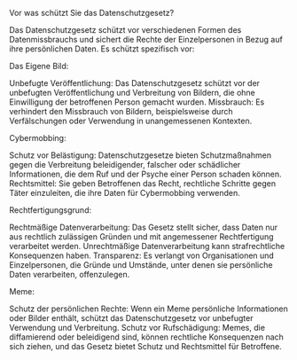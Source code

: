 Vor was schützt Sie das Datenschutzgesetz?

Das Datenschutzgesetz schützt vor verschiedenen Formen des Datenmissbrauchs und sichert die Rechte der Einzelpersonen in Bezug auf ihre persönlichen Daten. Es schützt spezifisch vor:

Das Eigene Bild:

Unbefugte Veröffentlichung: Das Datenschutzgesetz schützt vor der unbefugten Veröffentlichung und Verbreitung von Bildern, die ohne Einwilligung der betroffenen Person gemacht wurden.
Missbrauch: Es verhindert den Missbrauch von Bildern, beispielsweise durch Verfälschungen oder Verwendung in unangemessenen Kontexten.

Cybermobbing:

Schutz vor Belästigung: Datenschutzgesetze bieten Schutzmaßnahmen gegen die Verbreitung beleidigender, falscher oder schädlicher Informationen, die dem Ruf und der Psyche einer Person schaden können.
Rechtsmittel: Sie geben Betroffenen das Recht, rechtliche Schritte gegen Täter einzuleiten, die ihre Daten für Cybermobbing verwenden.

Rechtfertigungsgrund:

Rechtmäßige Datenverarbeitung: Das Gesetz stellt sicher, dass Daten nur aus rechtlich zulässigen Gründen und mit angemessener Rechtfertigung verarbeitet werden. Unrechtmäßige Datenverarbeitung kann strafrechtliche Konsequenzen haben.
Transparenz: Es verlangt von Organisationen und Einzelpersonen, die Gründe und Umstände, unter denen sie persönliche Daten verarbeiten, offenzulegen.

Meme:

Schutz der persönlichen Rechte: Wenn ein Meme persönliche Informationen oder Bilder enthält, schützt das Datenschutzgesetz vor unbefugter Verwendung und Verbreitung.
Schutz vor Rufschädigung: Memes, die diffamierend oder beleidigend sind, können rechtliche Konsequenzen nach sich ziehen, und das Gesetz bietet Schutz und Rechtsmittel für Betroffene.